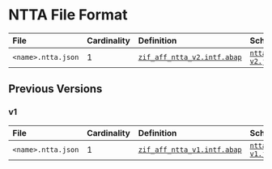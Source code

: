 # NTTA File Format

File | Cardinality | Definition | Schema | Example
:--- | :---  | :--- | :--- | :---
`<name>.ntta.json` | 1 | [`zif_aff_ntta_v2.intf.abap`](./type/zif_aff_ntta_v1.intf.abap) | [`ntta-v2.json`](./ntta-v1.json) | [`z_aff_example_ntta_v2.ntta.json`](./examples/z_aff_example_ntta_v2.ntta.json)

## Previous Versions

### v1

File | Cardinality | Definition | Schema | Example
:--- | :--- | :--- | :--- | :---
`<name>.ntta.json` | 1 | [`zif_aff_ntta_v1.intf.abap`](./type/zif_aff_ntta_v1.intf.abap) | [`ntta-v1.json`](./ntta-v1.json) | [`z_aff_example_ntta.ntta.json`](./examples/z_aff_example_ntta.ntta.json)
